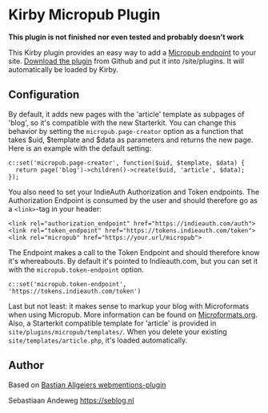 # Kirby Micropub Plugin

**This plugin is not finished nor even tested and probably doesn't work**

This Kirby plugin provides an easy way to add a  [Micropub endpoint](http://indieweb.org/Micropub) to your site. [Download the plugin](https://github.com/sebsel/kirby-micropub/archive/master.zip) from Github and put it into /site/plugins. It will automatically be loaded by Kirby.

## Configuration

By default, it adds new pages with the 'article' template as subpages of 'blog', so it's compatible with the new Starterkit. You can change this behavior by setting the `micropub.page-creator` option as a function that takes $uid, $template and $data as parameters and returns the new page. Here is an example with the default setting:

```
c::set('micropub.page-creator', function($uid, $template, $data) {
  return page('blog')->children()->create($uid, 'article', $data);
});
```

You also need to set your IndieAuth Authorization and Token endpoints. The Authorization Endpoint is consumed by the user and should therefore go as a `<link>`-tag in your header:

```
<link rel="authorization_endpoint" href="https://indieauth.com/auth">
<link rel="token_endpoint" href="https://tokens.indieauth.com/token">
<link rel="micropub" href="https://your.url/micropub">
```

The Endpoint makes a call to the Token Endpoint and should therefore know it's whereabouts. By default it's pointed to Indieauth.com, but you can set it with the `micropub.token-endpoint` option.

```
c::set('micropub.token-endpoint', 'https://tokens.indieauth.com/token')
```

Last but not least: it makes sense to markup your blog with Microformats when using Micropub. More information can be found on [Microformats.org](http://microformats.org). Also, a Starterkit compatible template for 'article' is provided in `site/plugins/micropub/templates/`. When you delete your existing `site/templates/article.php`, it's loaded automatically.

## Author

Based on [Bastian Allgeiers webmentions-plugin](https://github.com/bastianallgeier/kirby-webmentions)

Sebastiaan Andeweg
https://seblog.nl